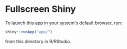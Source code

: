 # Fullscreen Shiny

To launch this app in your system's default browser, run:

``` r
shiny::runApp("app/")
```

from this directory in R/RStudio.